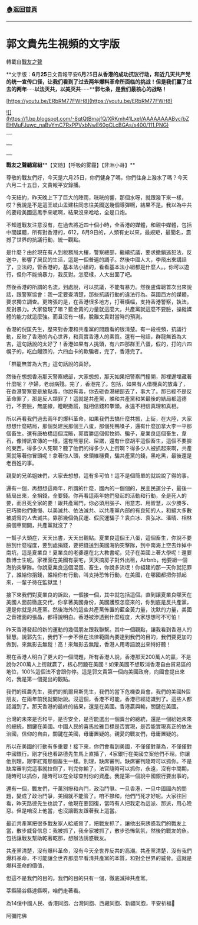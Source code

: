 ###  [:house:返回首頁](https://github.com/ourhimalayas/txt)
---
# 郭文貴先生視頻的文字版
轉載自[戰友之聲](http://littleantvoice.blogspot.com)

**文字版：****6****月****25****日文貴報平安6****月****25****日从香港的成功抗议行动，和近几天共产党的统一宣传口径，让我们看到了过去两年爆料革命所面临的挑战！但是我们赢了过去的两年****·····****以法灭共，以美灭共****······****郭七条，是我们最核心的战略！**


[https://youtu.be/ERbRM77FWH8](https://youtu.be/ERbRM77FWH8)

[!\[\](https://1.bp.blogspot.com/-8qtQtBmajfQ/XRKmh41LxeI/AAAAAAAAByc/bZEHMuFJuwc_naBvYmC7RxPPVxbNwE60gCLcBGAs/s400/111.PNG)](https://1.bp.blogspot.com/-8qtQtBmajfQ/XRKmh41LxeI/AAAAAAAAByc/bZEHMuFJuwc_naBvYmC7RxPPVxbNwE60gCLcBGAs/s1600/111.PNG)




| <br> |
| --- |
| <br> | <br> |


**戰友之聲聽寫組****【文随】【呼吸的雾霾】【非洲小哥】**



尊敬的戰友們好，今天是六月25日，你們健身了嗎，你們往身上潑水了嗎？今天六月二十五日，文貴報平安錄播。


今天紐約，昨天晚上下了巨大的陣雨，咣咣的響，那個水呀，就跟潑下來一樣，哎？我說是不是這王岐山孟建柱同志往美國送幾個導彈啊，結果不是。我以為中共的要殺美國這黑手來呢啊，結果沒來哈哈，全是口炮。


不知道戰友注意沒有，在過去將近四十個小時，全香港的媒體，和親中媒體，包括中間媒體，所有對香港的，612，6月9日的，人類有史以來，最規矩，最聞名，震撼了世界的抗議行動，統一觀點。


是什麼？由於現在有人到稅務局大樓，警察總部，繼續抗議，要求撤銷逃犯法，反送中，影響了居民的生活，這是一個普遍的調子。然後中國人大，李飛出來講話了，立法的，管香港的，基本法小組的，看看基本法小組都是什麼人。。你可以遊行，但你不能搞暴力，我反對。怎麼樣，人大出面了吧。


然後香港的所謂的名流，到處說，可以抗議，不能有暴力。然後盧偉聰首次出來說話，跟警察協會：我一定要查清楚，那些抗議行動的違法行為。英國西方的媒體，要求獨立調查。更誇張的是，在香港很多地方，打著橫幅，支持香港警察，執法，反對暴力。大家發現了嘛？藍金黃的力量就這麼大，共產黨就這麼不要臉，操縱媒體的能力就這麼強。而且沒有一樣，脫離文貴對當時的預測。


香港的倪匡先生，歷來對香港和共產黨的問題看的很清楚。有一段視頻，抗議行動，反映了香港的內心世界，和真實香港人的素質。還有一句話，群龍無首為大吉，這句話說的太好了！香港如果有人挑頭，有六四那群王八蛋，假的，打的六四幌子的，吃血饅頭的，六四血卡的欺騙者，完了，香港完了。


「群龍無首為大吉」這句話說的真好。


然後在想想香港那天警察總部，大家想想，那天如果把警察門撞開，那裡邊埋藏著什麼呢？ 孕婦，老弱病殘。完了，香港完了。包括，如果有人借機真的放毒了， 在香港警察要是放點毒，你說有毒，你去砸香港總部去了，事大了。那已經不是反革命罪了，那是反人類罪了！這就是共產黨，誰和共產黨和某最後的結局都這德行，不要臉，無底線，瞪眼撒謊，就相信錢和拳頭，永遠不相信真理和真相。


所以再看我們過去兩年的爆料革命，如果我們去搞什麼共振，上街，在大陸，大家想想什麼結局，那個吳建民那個王八蛋，那個死鴨嗓子，還有什麼加拿大李一平那個畜生。還有唐柏橋這個混賬，郭寶勝這個假牧師、騙子，夏業良這個畜生，韋石，像博訊宣傳的一樣，還有熊憲民、屎諾，還有什麼胡平這個畜生，這個不要臉的東西，得多少人死啊？聽了他們的得多少人上街啊？得多少人被抓起來啊，共產黨就等著你冒頭呢！拿著你人頭，來領維穩費，騙共產黨的錢，黑吃黑，最後還是老百姓的事。


親愛的兄弟姐妹們，大家去想想，這有多可怕！這不是個簡單的就說說了得的事。


還有一個，再想想這兩年，所謂的什麼，國內的一個個的，民主民運分子，最後一結局出來，全捐錢，全要錢。你再看這兩年她們發起的活動和行動，全是死人的要，而且死全家的要！跟共產黨鬥，你必須用腦子、用意志、用智慧，以少勝多、已巧勝他們傲慢、以美滅共、依法滅共、以共產黨內部的有良知的人，和絕大多數被威脅的人去滅共。靠那幾個偽民運、假民運騙子？袁白冰、袁弘冰、潘晴、相林搞個車開開，共產黨就沒了？


一幫子大頭症，天天出書，天天出觀點。夏業良這個王八蛋，這個畜生，你說不要臉到什麼程度，要到處捐錢，要把錢送到美國海豹突擊隊，到中南海上空去炸掉中南坑，這是夏業良！夏業良的老婆還在北大教書呢，兒子在美國上著大學呢！還要教博士生呢。家裡面在美國有豪宅，天天搞房子對外出租，Airbnb，他要組一個海豹突擊隊。你說夏業良這個混蛋、畜生，你說多流氓！你組建的那一天你就犯罪了，誰給你捐錢，誰給你有行動，叫支持恐怖行動，在美國，在哪國都把你抓起來，一輩子待在監獄里！


接下來我們對夏業良的訴訟，一個接一個，其中就包括這個。直到讓夏業良哪天在美國人面前徹底交代，你拿著美國身份，美國護照怎麼來的，你到底是反共產黨，還是你就是共產黨。然後海外的這些共產黨佈置的藍金黃力量，沈默的力量，美國之音裡面的張晶，都得說明白。香港被滲透到什麼程度，大家想想可不可怕！


昨天香港發起的新的運動的幾個朋友跟我聯繫。其中一個觀點，讓我看到香港人的智慧。說郭先生，我們下一步不但在法律範圍內要達到我們的目的，我們要更加的做到，來無影去無蹤！高！來無影去無蹤，香港人用粵語說出來特好聽！


現在香港人明白了更大的一個問題，所有香港人說，香港那天200萬人的贏，不是說你200萬人上街就贏了，核心問題在美國！如果美國不想取消香港自由貿易區的地位，100%這個法不會跟你停。這是郭文貴第一個向美國政府，向國會提出來的，我是第一個提出的觀點。


我們的班農先生，我們的凱爾貝斯先生，我們的當下危機委員會，我們的美國N個朋友，在兩年前我就開始說。沒這個，香港不可能，香港已經認識到了。這些人都認識到了。那天香港的最終的結果，還是在美國。香港贏與輸，關鍵在美國。


台灣的未來是否和平，是否安全，是否能選出一個賣台的總統，還是一個給她未來的總統，關鍵在美國。中國人民的喜馬拉雅目標是否實現，是否能實現真正的依法治國，信仰的自由，關鍵在美國，毋庸置疑的。親愛的戰友們，毋庸置疑的。


所以在美國的行動有多重要！接下來，你們會看到美國，不僅僅對華為，不僅僅對中國銀行。剛才我也看路德先生馬上直播了，4家銀行在美國立案他們不理。你讓他別理，跟李紅寬那個畜生一樣。別理，缺席審判，缺席審判隨時可以抓你。不是缺席審判完這事就拉倒了，判完你輸了，法官隨時可以抓你，永遠，沒有中間期，隨時可以抓你，隨時可以在全球查封你的資產。我是第一個說中國銀行要出事的。


還有一個，戰友們，千萬別摻和內鬥，政治鬥爭。一旦香港，一旦中國國內的問題，變成了政治鬥爭，美國就不能管了。咱不摻和，他們鬥死才好呢。大家往回看，昨天路德先生也說了，他現在要回復，當時有人把我定為這派、那派，用心險惡。但是咱沒上他當，也沒讓戰友跟著我上這當。


最近共產黨把很多戰友家人給威脅了，把戰友抓了，讓他出來誘惑我們的戰友上當，散步威脅信息：我被抓了，我全家被抓了，散步恐怖氣氛，然後釣戰友的魚。包括讓戰友幫助乾著乾那，想辦法誘惑戰友。


共產黨清楚，沒有爆料革命，沒有今天全世界反共的高潮。共產黨清楚，沒有我們爆料革命，不可能讓全世界那麼早看清共產黨的本質，和對全世界的威脅。這就是爆料革命的價值，


但這不是我們的目的。我們的目的只有一個，徹底滅掉共產黨。


莘縣陽谷縣達縣啊，咱們走著看。


為14億中國人民、香港同胞、台灣同胞、西藏同胞、新疆同胞，平安祈福🙏


阿彌陀佛